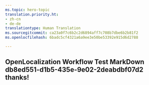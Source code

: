 ```yaml
---
ms.topic: hero-topic
translation.priority.ht:
- zh-cn
- de-de
translationtype: Human Translation
ms.sourcegitcommit: ca23a0f7c6b2c2d6894aff7c708b7dbe6b2b81f2
ms.openlocfilehash: 6badc5cf4321a6a9ee3e50be53392e915d6d2788

---
```

## OpenLocalization Workflow Test MarkDown db8ed551-d1b5-435e-9e02-2deabdbf07d2 thanks!



<!--HONumber=Sep16_HO1-->


